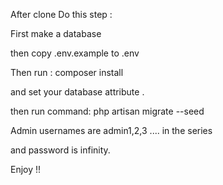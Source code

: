 After clone Do this step :

First make a database

then copy .env.example to .env

Then run : composer install

and set your database attribute .

then run command: php artisan migrate --seed

Admin usernames are admin1,2,3 .... in the series

and password is infinity.

Enjoy !!